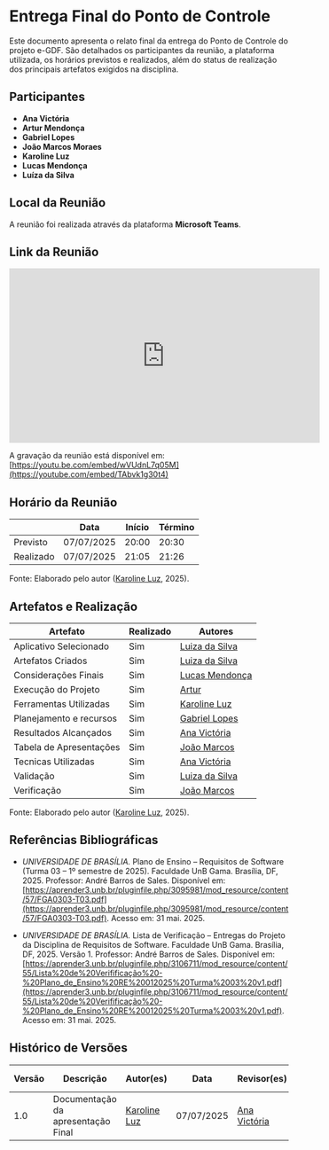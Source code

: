 # Entrega Final do Ponto de Controle

Este documento apresenta o relato final da entrega do Ponto de Controle do projeto e-GDF. São detalhados os participantes da reunião, a plataforma utilizada, os horários previstos e realizados, além do status de realização dos principais artefatos exigidos na disciplina.

## Participantes

- **Ana Victória**
- **Artur Mendonça**
- **Gabriel Lopes**
- **João Marcos Moraes**
- **Karoline Luz**
- **Lucas Mendonça**
- **Luíza da Silva**

## Local da Reunião

A reunião foi realizada através da plataforma **Microsoft Teams**.

## Link da Reunião

<p style="text-align: center">
  <iframe width="560" height="315" src="https://youtube.com/embed/wVUdnL7q05M" title="Entrega Final – Apresentação e-GDF (Ponto de Controle)" frameborder="0" allow="accelerometer; autoplay; clipboard-write; encrypted-media; gyroscope; picture-in-picture; web-share" allowfullscreen></iframe>
</p>

A gravação da reunião está disponível em: [https://youtu.be.com/embed/wVUdnL7q05M](https://youtube.com/embed/TAbvk1g30t4)

## Horário da Reunião

|           | Data       | Início | Término |
| --------- | ---------- | ------ | ------- |
| Previsto  | 07/07/2025 | 20:00  | 20:30   |
| Realizado | 07/07/2025 | 21:05 | 21:26   |

Fonte: Elaborado pelo autor ([Karoline Luz](https://github.com/KarolineLuz), 2025).

## Artefatos e Realização

| Artefato                 | Realizado | Autores                                                                                                                                                       |
|--------------------------|-----------|--------------------------------------------------------------------------------------------------------------------------------------------------------------|
| Aplicativo Selecionado       | Sim       | [Luiza da Silva](https://github.com/Luizaxx) |
| Artefatos Criados             | Sim       | [Luiza da Silva](https://github.com/Luizaxx) |
| Considerações Finais | Sim       | [Lucas Mendonça](https://github.com/lucasarruda9)  |
| Execução do Projeto | Sim       | [Artur](https://github.com/ArtyMend07)   |
|Ferramentas Utilizadas | Sim       | [Karoline Luz](https://github.com/KarolineLuz)  |
| Planejamento e recursos | Sim       |  [Gabriel Lopes](https://github.com/BrzGab)  |
| Resultados Alcançados | Sim       | [Ana Victória](https://github.com/navicg)  |
|Tabela de Apresentações | Sim       |  [João Marcos](https://github.com/JJOAOMARCOSS) |
| Tecnicas Utilizadas | Sim       | [Ana Victória](https://github.com/navicg)  |
| Validação | Sim       | [Luiza da Silva](https://github.com/Luizaxx) |
| Verificação | Sim       |[João Marcos](https://github.com/JJOAOMARCOSS) |


Fonte: Elaborado pelo autor ([Karoline Luz](https://github.com/KarolineLuz), 2025).

## Referências Bibliográficas

- *UNIVERSIDADE DE BRASÍLIA.* Plano de Ensino – Requisitos de Software (Turma 03 – 1º semestre de 2025). Faculdade UnB Gama. Brasília, DF, 2025. Professor: André Barros de Sales. Disponível em: [https://aprender3.unb.br/pluginfile.php/3095981/mod_resource/content/57/FGA0303-T03.pdf](https://aprender3.unb.br/pluginfile.php/3095981/mod_resource/content/57/FGA0303-T03.pdf). Acesso em: 31 mai. 2025.

- *UNIVERSIDADE DE BRASÍLIA.* Lista de Verificação – Entregas do Projeto da Disciplina de Requisitos de Software. Faculdade UnB Gama. Brasília, DF, 2025. Versão 1. Professor: André Barros de Sales. Disponível em: [https://aprender3.unb.br/pluginfile.php/3106711/mod_resource/content/55/Lista%20de%20Verifificação%20-%20Plano_de_Ensino%20RE%20012025%20Turma%2003%20v1.pdf](https://aprender3.unb.br/pluginfile.php/3106711/mod_resource/content/55/Lista%20de%20Verifificação%20-%20Plano_de_Ensino%20RE%20012025%20Turma%2003%20v1.pdf). Acesso em: 31 mai. 2025.

## Histórico de Versões

| Versão | Descrição | Autor(es) | Data | Revisor(es) | Data de revisão |
| ------ | --------- | --------- | ---- | ----------- | --------------- |
| 1.0    | Documentação da apresentação Final|[Karoline Luz](https://github.com/KarolineLuz) |  07/07/2025 |[Ana Victória](https://github.com/navicg) | 07/07/2025     |